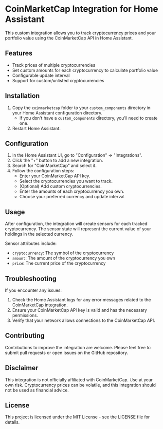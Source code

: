 # CoinMarketCap Integration for Home Assistant

This custom integration allows you to track cryptocurrency prices and your portfolio value using the CoinMarketCap API in Home Assistant.

## Features

- Track prices of multiple cryptocurrencies
- Set custom amounts for each cryptocurrency to calculate portfolio value
- Configurable update interval
- Support for custom/unlisted cryptocurrencies

## Installation

1. Copy the `coinmarketcap` folder to your `custom_components` directory in your Home Assistant configuration directory.
   - If you don't have a `custom_components` directory, you'll need to create one.
2. Restart Home Assistant.

## Configuration

1. In the Home Assistant UI, go to "Configuration" -> "Integrations".
2. Click the "+" button to add a new integration.
3. Search for "CoinMarketCap" and select it.
4. Follow the configuration steps:
   - Enter your CoinMarketCap API key.
   - Select the cryptocurrencies you want to track.
   - (Optional) Add custom cryptocurrencies.
   - Enter the amounts of each cryptocurrency you own.
   - Choose your preferred currency and update interval.

## Usage

After configuration, the integration will create sensors for each tracked cryptocurrency. The sensor state will represent the current value of your holdings in the selected currency.

Sensor attributes include:
- `cryptocurrency`: The symbol of the cryptocurrency
- `amount`: The amount of the cryptocurrency you own
- `price`: The current price of the cryptocurrency

## Troubleshooting

If you encounter any issues:
1. Check the Home Assistant logs for any error messages related to the CoinMarketCap integration.
2. Ensure your CoinMarketCap API key is valid and has the necessary permissions.
3. Verify that your network allows connections to the CoinMarketCap API.

## Contributing

Contributions to improve the integration are welcome. Please feel free to submit pull requests or open issues on the GitHub repository.

## Disclaimer

This integration is not officially affiliated with CoinMarketCap. Use at your own risk. Cryptocurrency prices can be volatile, and this integration should not be used as financial advice.

## License

This project is licensed under the MIT License - see the LICENSE file for details.